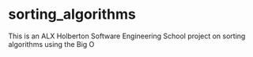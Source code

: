# sorting_algorithms

This is an ALX Holberton Software Engineering School project on sorting algorithms using the Big O
